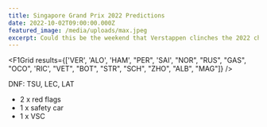```yaml
---
title: Singapore Grand Prix 2022 Predictions
date: 2022-10-02T09:00:00.000Z
featured_image: /media/uploads/max.jpeg
excerpt: Could this be the weekend that Verstappen clinches the 2022 championship (a few days before we learn whether he gets to keep the 2021 championship)?
---
```


<script>
import F1Grid from '$lib/components/F1Grid.svelte';
</script>

<F1Grid results={['VER', 'ALO', 'HAM', "PER", 'SAI', "NOR", "RUS", "GAS", "OCO", 'RIC', "VET", "BOT", "STR", "SCH", "ZHO", "ALB", "MAG"]} />

DNF: TSU, LEC, LAT

- 2 x red flags
- 1 x safety car
- 1 x VSC
